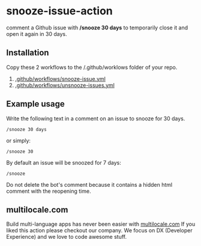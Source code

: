 # snooze-issue-action

comment a Github issue with **/snooze 30 days** to temporarily close it and open it again in 30 days.

## Installation

Copy these 2 workflows to the /.github/worklows folder of your repo.
1. [.github/workflows/snooze-issue.yml](https://github.com/multilocale/snooze-issue-action/blob/main/.github/workflows/snooze-issue.yml)
2. [.github/workflows/unsnooze-issues.yml](https://github.com/multilocale/snooze-issue-action/blob/main/.github/workflows/unsnooze-issues.yml)

## Example usage

Write the following text in a comment on an issue to snooze for 30 days.

<pre><code>/snooze 30 days</code></pre>

or simply:

<pre><code>/snooze 30</code></pre>

By default an issue will be snoozed for 7 days:

<pre><code>/snooze</code></pre>

Do not delete the bot's comment because it contains a hidden html comment with the reopening time.

## multilocale.com

Build multi-language apps has never been easier with [multilocale.com](https://www.multilocale.com)
If you liked this action please checkout our company. We focus on DX (Developer Experience) and we love to code awesome stuff.
